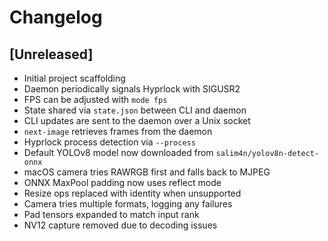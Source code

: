 # Changelog

## [Unreleased]
- Initial project scaffolding
- Daemon periodically signals Hyprlock with SIGUSR2
- FPS can be adjusted with `mode fps`
- State shared via `state.json` between CLI and daemon
- CLI updates are sent to the daemon over a Unix socket
- `next-image` retrieves frames from the daemon
- Hyprlock process detection via `--process`
- Default YOLOv8 model now downloaded from `salim4n/yolov8n-detect-onnx`
- macOS camera tries RAWRGB first and falls back to MJPEG
- ONNX MaxPool padding now uses reflect mode
- Resize ops replaced with identity when unsupported
- Camera tries multiple formats, logging any failures
- Pad tensors expanded to match input rank
- NV12 capture removed due to decoding issues
